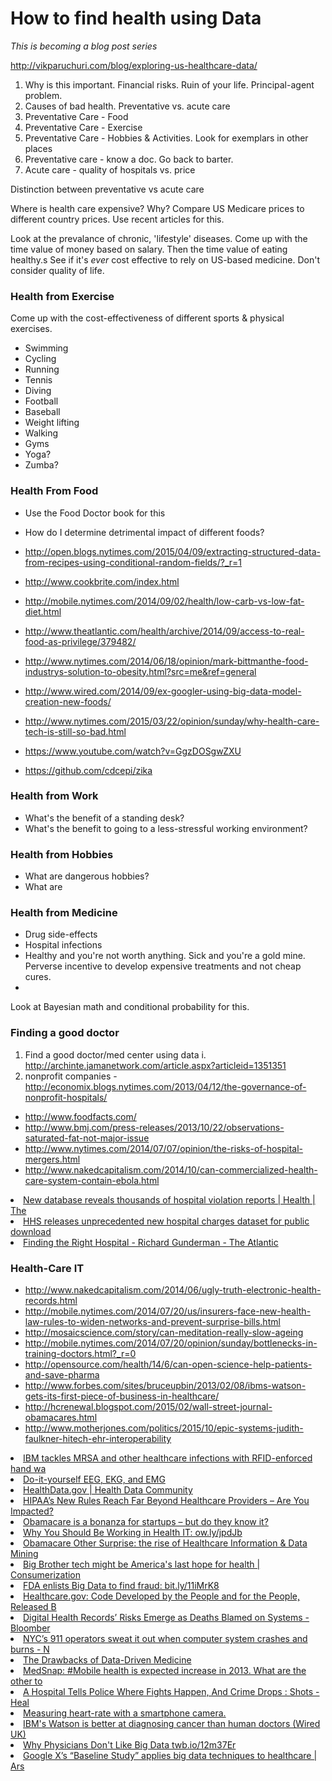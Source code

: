 # How to find health using Data
*This is becoming a blog post series*

http://vikparuchuri.com/blog/exploring-us-healthcare-data/

1. Why is this important. Financial risks. Ruin of your life. Principal-agent problem. 
2. Causes of bad health. Preventative vs. acute care
3. Preventative Care - Food
4. Preventative Care - Exercise
5. Preventative Care - Hobbies & Activities. Look for exemplars in other places
6. Preventative care - know a doc. Go back to barter.
7. Acute care - quality of hospitals vs. price

Distinction between preventative vs acute care

Where is health care expensive? Why?
Compare US Medicare prices to different country prices. Use recent articles for this.


Look at the prevalance of chronic, 'lifestyle' diseases. 
Come up with the time value of money based on salary. Then the time value of eating healthy.s
See if it's *ever* cost effective to rely on US-based medicine. Don't consider quality of life.

### Health from Exercise

Come up with the cost-effectiveness of different sports & physical exercises.
* Swimming
* Cycling
* Running
* Tennis
* Diving
* Football
* Baseball
* Weight lifting
* Walking
* Gyms
* Yoga?
* Zumba?

### Health From Food
* Use the Food Doctor book for this
* How do I determine detrimental impact of different foods?


* http://open.blogs.nytimes.com/2015/04/09/extracting-structured-data-from-recipes-using-conditional-random-fields/?_r=1
* http://www.cookbrite.com/index.html
* http://mobile.nytimes.com/2014/09/02/health/low-carb-vs-low-fat-diet.html
* http://www.theatlantic.com/health/archive/2014/09/access-to-real-food-as-privilege/379482/
* http://www.nytimes.com/2014/06/18/opinion/mark-bittmanthe-food-industrys-solution-to-obesity.html?src=me&ref=general
* http://www.wired.com/2014/09/ex-googler-using-big-data-model-creation-new-foods/
* http://www.nytimes.com/2015/03/22/opinion/sunday/why-health-care-tech-is-still-so-bad.html
* https://www.youtube.com/watch?v=GgzDOSgwZXU
* https://github.com/cdcepi/zika

### Health from Work
* What's the benefit of a standing desk?
* What's the benefit to going to a less-stressful working environment?

### Health from Hobbies
* What are dangerous hobbies?
* What are


### Health from Medicine
* Drug side-effects
* Hospital infections
* Healthy and you're not worth anything. Sick and you're a gold mine. Perverse incentive to develop expensive treatments and not cheap cures.
* 

Look at Bayesian math and conditional probability for this.

### Finding a good doctor



1. Find a good doctor/med center using data
   i. http://archinte.jamanetwork.com/article.aspx?articleid=1351351 
2. nonprofit companies - http://economix.blogs.nytimes.com/2013/04/12/the-governance-of-nonprofit-hospitals/

* http://www.foodfacts.com/
* http://www.bmj.com/press-releases/2013/10/22/observations-saturated-fat-not-major-issue
*  http://www.nytimes.com/2014/07/07/opinion/the-risks-of-hospital-mergers.html
* http://www.nakedcapitalism.com/2014/10/can-commercialized-health-care-system-contain-ebola.html

<li><a href="http://seattletimes.com/html/health/2020628684_hospitalmistakesxml.html" time_added="1364153139" tags="data sources,health">New database reveals thousands of hospital violation reports | Health | The</a></li>
<li><a href="http://go.cms.gov/16WaMfH" time_added="1368076384" tags="data sources,health">HHS releases unprecedented new hospital charges dataset for public download</a></li>
<li><a href="http://www.theatlantic.com/health/archive/2013/05/finding-the-right-hospital/276304/" time_added="1369799088" tags="data sources,health">Finding the Right Hospital - Richard Gunderman - The Atlantic</a></li>



### Health-Care IT

* http://www.nakedcapitalism.com/2014/06/ugly-truth-electronic-health-records.html
* http://mobile.nytimes.com/2014/07/20/us/insurers-face-new-health-law-rules-to-widen-networks-and-prevent-surprise-bills.html
* http://mosaicscience.com/story/can-meditation-really-slow-ageing
* http://mobile.nytimes.com/2014/07/20/opinion/sunday/bottlenecks-in-training-doctors.html?_r=0
* http://opensource.com/health/14/6/can-open-science-help-patients-and-save-pharma
* http://www.forbes.com/sites/bruceupbin/2013/02/08/ibms-watson-gets-its-first-piece-of-business-in-healthcare/
* http://hcrenewal.blogspot.com/2015/02/wall-street-journal-obamacares.html
* http://www.motherjones.com/politics/2015/10/epic-systems-judith-faulkner-hitech-ehr-interoperability

<li><a href="http://www.extremetech.com/extreme/171639-ibm-tackles-mrsa-and-other-healthcare-infections-with-rfid-enforced-hand-washing-tech" time_added="1385792410" tags="data ethics,health,hn">IBM tackles MRSA and other healthcare infections with RFID-enforced hand wa</a></li>
<li><a href="http://erkutlu.blogspot.com/2012/12/eeg-and-arduino-do-it-yourself-eeg-ekg.html" time_added="1384444897" tags="health,personal tech">Do-it-yourself EEG, EKG, and EMG</a></li>
<li><a href="http://www.healthdata.gov/" time_added="1349411762" tags="data science">HealthData.gov | Health Data Community</a></li>
<li><a href="http://blog.varonis.com/hipaas-new-rules-reach-far-beyond-healthcare-providers-are-you-impacted/" time_added="1359734430" tags="health,hn">HIPAA’s New Rules Reach Far Beyond Healthcare Providers – Are You Impacted?</a></li>
<li><a href="http://pandodaily.com/2013/03/20/obamacare-is-a-bonanza-for-startups-but-do-they-know-it/" time_added="1363877792" tags="data ethics,health,hn">Obamacare is a bonanza for startups – but do they know it?</a></li>
<li><a href="http://ow.ly/jpdJb" time_added="1364299549" tags="health,hn">Why You Should Be Working in Health IT: ow.ly/jpdJb</a></li>
<li><a href="http://nyti.ms/ZmR7mY" time_added="1369843191" tags="health">Obamacare Other Surprise: the rise of Healthcare Information & Data Mining </a></li>
<li><a href="http://www.infoworld.com/d/consumerization-of-it/big-brother-tech-might-be-americas-last-hope-health-219611" time_added="1370032838" tags="data ethics,health,hn">Big Brother tech might be America's last hope for health | Consumerization </a></li>
<li><a href="http://bit.ly/11iMrK8" time_added="1370370831" tags="big data,corruption,data ethics,health">FDA enlists Big Data to find fraud: bit.ly/11iMrK8</a></li>
<li><a href="http://www.theatlantic.com/technology/archive/2013/06/healthcaregov-code-developed-by-the-people-and-for-the-people-released-back-to-the-people/277295/" time_added="1372869062" tags="data ethics,health,hn,important">Healthcare.gov: Code Developed by the People and for the People, Released B</a></li>
<li><a href="http://www.bloomberg.com/news/2013-06-25/digital-health-records-risks-emerge-as-deaths-blamed-on-systems.html" time_added="1373125423" tags="data ethics,health,hn">Digital Health Records’ Risks Emerge as Deaths Blamed on Systems - Bloomber</a></li>
<li><a href="http://www.nypost.com/p/news/local/my_hell_as_operator_HYlg05QYm291rqIakgY24J" time_added="1375382017" tags="corruption,health">NYC’s 911 operators sweat it out when computer system crashes and burns - N</a></li>
<li><a href="http://www.theatlantic.com/health/archive/2013/06/the-drawbacks-of-data-driven-medicine/276558/" time_added="1370454740" tags="big data,brand,data ethics,data science,health,important">The Drawbacks of Data-Driven Medicine</a></li>
<li><a href="http://t.co/PmK2atpv" time_added="1357223841" tags="domestic,finance,health,hn,important">MedSnap: #Mobile health is expected increase in 2013. What are the other to</a></li>
<li><a href="http://www.npr.org/blogs/health/2013/09/19/224052451/a-hospital-tells-police-where-fights-happen-and-crime-drops" time_added="1379642723" tags="data ethics,data science,health">A Hospital Tells Police Where Fights Happen, And Crime Drops : Shots - Heal</a></li>
<li><a href="http://www.ignaciomellado.es/blog/Measuring-heart-rate-with-a-smartphone-camera" time_added="1380036458" tags="data sources,health,hn,important,personal tech">Measuring heart-rate with a smartphone camera.</a></li>
<li><a href="http://www.wired.co.uk/news/archive/2013-02/11/ibm-watson-medical-doctor" time_added="1382456284" tags="health">IBM's Watson is better at diagnosing cancer than human doctors (Wired UK)</a></li>
<li><a href="http://twb.io/12m37Er" time_added="1377131960" tags="big data,data ethics,data science,health">Why Physicians Don't Like Big Data twb.io/12m37Er</a></li>
<li><a href="http://arstechnica.com/business/2014/07/google-xs-baseline-study-applies-big-data-techniques-to-healthcare/" time_added="1406310989" tags="">Google X’s “Baseline Study” applies big data techniques to healthcare | Ars</a></li>